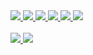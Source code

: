 <a href="https://www.python.org/">
  <img src="https://img.shields.io/badge/Python-3776AB?style=for-the-badge&logo=Python&logoColor=white"/>
</a><a href="https://www.djangoproject.com">
  <img src="https://img.shields.io/badge/Django-092E20?style=for-the-badge&logo=Django&logoColor=white"/>
</a><a href="https://fastapi.tiangolo.com/">
  <img src="https://img.shields.io/badge/FastAPI-009688?style=for-the-badge&logo=FastAPI&logoColor=white"/>
</a><a href="https://www.docker.com/">
  <img src="https://img.shields.io/badge/Docker-2496ED?style=for-the-badge&logo=Docker&logoColor=white"/>
</a><a href="https://aws.amazon.com/ko/?nc2=h_lg">
  <img src="https://img.shields.io/badge/AWS-232F3E?style=for-the-badge&logo=AmazonWebServices&logoColor=white"/>
</a><a href="https://flask.palletsprojects.com/en/stable/">
  <img src="https://img.shields.io/badge/Flask-000000?style=for-the-badge&logo=Flask&logoColor=white"/>
</a><br>
<br>

<a href="https://www.postgresql.org/about/policies/trademarks/">
  <img src="https://img.shields.io/badge/PostgreSQL-4169E1?style=for-the-badge&logo=PostgreSQL&logoColor=white"/>
</a><a href="hhttps://www.mysql.com/about/legal/logos.html">
  <img src="https://img.shields.io/badge/MySQL-4479A1?style=for-the-badge&logo=MySQL&logoColor=white"/>
</a>
